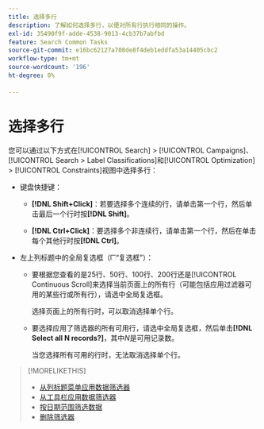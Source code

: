 ```yaml
---
title: 选择多行
description: 了解如何选择多行，以便对所有行执行相同的操作。
exl-id: 35490f9f-adde-4538-9013-4cb37b7abfbd
feature: Search Common Tasks
source-git-commit: e16bc62127a708de8f4deb1eddfa53a14405cbc2
workflow-type: tm+mt
source-wordcount: '196'
ht-degree: 0%

---
```


# 选择多行

您可以通过以下方式在[!UICONTROL Search] > [!UICONTROL Campaigns]、[!UICONTROL Search > Label Classifications]和[!UICONTROL Optimization] > [!UICONTROL Constraints]视图中选择多行：

* 键盘快捷键：

   * **[!DNL Shift+Click]**：若要选择多个连续的行，请单击第一个行，然后单击最后一个行时按&#x200B;**[!DNL Shift]**。

   * **[!DNL Ctrl+Click]**：要选择多个非连续行，请单击第一个行，然后在单击每个其他行时按&#x200B;**[!DNL Ctrl]**。

* 左上列标题中的全局复选框（![复选框](/help/search-social-commerce/assets/check-box.png)“复选框”）：

   * 要根据您查看的是25行、50行、100行、200行还是[!UICONTROL Continuous Scroll]来选择当前页面上的所有行（可能包括应用过滤器可用的某些行或所有行），请选中全局复选框。

     选择页面上的所有行时，可以取消选择单个行。

   * 要选择应用了筛选器的所有可用行，请选中全局复选框，然后单击&#x200B;**[!DNL Select all N records?]**，其中&#x200B;*N*&#x200B;是可用记录数。

     当您选择所有可用的行时，无法取消选择单个行。

>[!MORELIKETHIS]
>
>* [从列标题菜单应用数据筛选器](../data-views/ad-hoc-settings/column-filter-apply-from-column-heading.md)
>* [从工具栏应用数据筛选器](../data-views/ad-hoc-settings/column-filter-apply-from-toolbar.md)
>* [按日期范围筛选数据](../data-views/ad-hoc-settings/date-filter.md)
>* [删除筛选器](../data-views/ad-hoc-settings/column-filter-remove.md)
